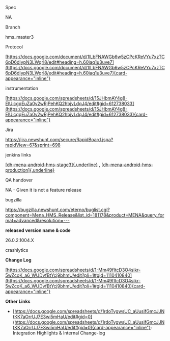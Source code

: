 Spec

NA

Branch

hms_master3

Protocol

[https://docs.google.com/document/d/1lLbFNAWGb6w5zCPcKReVYu7xzTC6pD6dIypN3LWqrl8/edit#heading=h.60iaq1u3uve7](https://docs.google.com/document/d/1lLbFNAWGb6w5zCPcKReVYu7xzTC6pD6dIypN3LWqrl8/edit#heading=h.60iaq1u3uve7){card-appearance="inline"}

instrumentation

[https://docs.google.com/spreadsheets/d/15JHbmAY4g8-ElUicgqEuZa0v2wRjPehKQ2hbjvLdqJ4/edit#gid=612738033](https://docs.google.com/spreadsheets/d/15JHbmAY4g8-ElUicgqEuZa0v2wRjPehKQ2hbjvLdqJ4/edit#gid=612738033){card-appearance="inline"}

Jira

<https://jira.newshunt.com/secure/RapidBoard.jspa?rapidView=67&sprint=698>

jenkins links

[[dh-mena-android-hms-stage3]{.underline}](https://build.newshunt.com/blue/organizations/jenkins/dh-mena-android-hms-stage3/activity)
,
[[dh-mena-android-hms-production]{.underline}](https://build.newshunt.com/blue/organizations/jenkins/dh-mena-android-hms-production/activity)

QA handover

NA - Given it is not a feature release

bugzilla

<https://bugzilla.newshunt.com/eterno/buglist.cgi?component=Mena_HMS_Release&list_id=181178&product=MENA&query_format=advanced&resolution=--->

**released version name & code**

26.0.2.1004.X

crashlytics

**Change Log**

[https://docs.google.com/spreadsheets/d/1-Mm49fItcD3O4sikr-5wZcoK_a6_WUDvfBtYcj9bhmU/edit?pli=1#gid=1110410840](https://docs.google.com/spreadsheets/d/1-Mm49fItcD3O4sikr-5wZcoK_a6_WUDvfBtYcj9bhmU/edit?pli=1#gid=1110410840){card-appearance="inline"}

**Other Links**

- [https://docs.google.com/spreadsheets/d/1rdoTvgwsUC_aUusifGmcJJNtKK7aOrrUJ7E3wi5mHaU/edit#gid=0](https://docs.google.com/spreadsheets/d/1rdoTvgwsUC_aUusifGmcJJNtKK7aOrrUJ7E3wi5mHaU/edit#gid=0){card-appearance="inline"}:
  Integration Highlights & Internal Change-log
